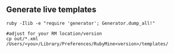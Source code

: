 ## Generate live templates

```
ruby -Ilib -e "require 'generator'; Generator.dump_all!"

#adjust for your RM location/version
cp out/*.xml /Users/<you>/Library/Preferences/RubyMine<version>/templates/
```
